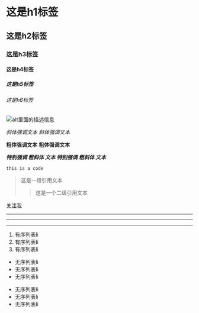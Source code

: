 # 这是h1标签
## 这是h2标签
### 这是h3标签
#### 这是h4标签
##### 这是h5标签
###### 这是h6标签

![alt里面的描述信息](http://img1.imgtn.bdimg.com/it/u=4078710083,523908624&fm=26&gp=0.jpg)

*斜体强调文本*
_斜体强调文本_

**粗体强调文本**
__粗体强调文本__

***特别强调 粗斜体 文本***
___特别强调 粗斜体 文本___

`this is a code`

> 这是一段引用文本
>> 这是一个二级引用文本

[关注我](http://img1.imgtn.bdimg.com)

***
---
- - - -

1. 有序列表li
2. 有序列表li
3. 有序列表li

* 无序列表li
* 无序列表li
* 无序列表li

- 无序列表li
- 无序列表li
- 无序列表li




